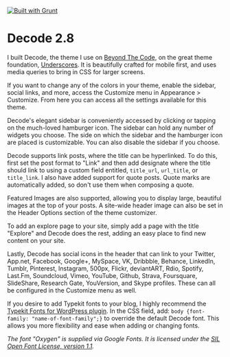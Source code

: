 [![Built with Grunt](https://cdn.gruntjs.com/builtwith.png)](http://gruntjs.com/)

# Decode 2.8
I built Decode, the theme I use on [Beyond The Code](http://beyondtheco.de), on the great theme foundation, [Underscores](http://underscores.me). It is beautifully crafted for mobile first, and uses media queries to bring in CSS for larger screens. 

If you want to change any of the colors in your theme, enable the sidebar, social links, and more, access the Customize menu in Appearance > Customize. From here you can access all the settings available for this theme. 

Decode's elegant sidebar is conveniently accessed by clicking or tapping on the much-loved hamburger icon. The sidebar can hold any number of widgets you choose. The side on which the sidebar and the hamburger icon are placed is customizable. You can also disable the sidebar if you choose. 

Decode supports link posts, where the title can be hyperlinked. To do this, first set the post format to "Link" and then add designate where the title should link to using a custom field entitled, `title_url`, `url_title`, or `title_link`. I also have added support for quote posts. Quote marks are automatically added, so don't use them when composing a quote. 

Featured Images are also supported, allowing you to display large, beautiful images at the top of your posts. A site-wide header image can also be set in the Header Options section of the theme customizer. 

To add an explore page to your site, simply add a page with the title "Explore" and Decode does the rest, adding an easy place to find new content on your site. 

Lastly, Decode has social icons in the header that can link to your Twitter, App.net, Facebook, Google+, MySpace, VK, Dribbble, Behance, LinkedIn, Tumblr, Pinterest, Instagram, 500px, Flickr, deviantART, Rdio, Spotify, Last.Fm, Soundcloud, Vimeo, YouTube, Github, Strava, Foursquare, SlideShare, Research Gate, YouVersion, and Skype profiles. These can all be configured in the Customize menu as well. 


If you desire to add Typekit fonts to your blog, I highly recommend the [Typekit Fonts for WordPress plugin](http://wordpress.org/plugins/typekit-fonts-for-wordpress/). In the CSS field, add: `body {font-family: "name-of-font-family";}` to override the default Decode font. This allows you more flexibility and ease when adding or changing fonts. 

*The font "Oxygen" is supplied via Google Fonts. It is licensed under the [SIL Open Font License, version 1.1](http://scripts.sil.org/cms/scripts/page.php?site_id=nrsi&id=OFL).*